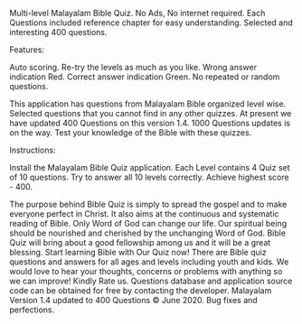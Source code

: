 Multi-level Malayalam Bible Quiz. No Ads, No internet required. Each Questions included reference chapter for easy understanding. Selected and interesting 400 questions.

Features:

Auto scoring.
Re-try the levels as much as you like.
Wrong answer indication Red.
Correct answer indication Green.
No repeated or random questions.

This application has questions from Malayalam Bible organized level wise. Selected questions that you cannot find in any other quizzes. At present we have updated 400 Questions on this version 1.4. 1000 Questions updates is on the way. Test your knowledge of the Bible with these quizzes.

Instructions:

Install the Malayalam Bible Quiz application.
Each Level contains 4 Quiz set of 10 questions.
Try to answer all 10 levels correctly.
Achieve highest score - 400.

The purpose behind Bible Quiz is simply to spread the gospel and to make everyone perfect in Christ. It also aims at the continuous and systematic reading of Bible. Only Word of God can change our life. Our spiritual being should be nourished and cherished by the unchanging Word of God. Bible Quiz will bring about a good fellowship among us and it will be a great blessing.
Start learning Bible with Our Quiz now! There are Bible quiz questions and answers for all ages and levels including youth and kids.
We would love to hear your thoughts, concerns or problems with anything so we can improve! Kindly Rate us.
Questions database and application source code can be obtained for free by contacting the developer.
Malayalam Version 1.4 updated to 400 Questions © June 2020. Bug fixes and perfections.

